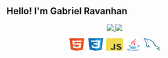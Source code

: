 ## Hello! I'm Gabriel Ravanhan

<p align="center">
  <a href="https://github.com/gabrielravanhan">
    <img height="160em" src="https://github-readme-stats-sigma-five.vercel.app/api?username=gabrielravanhan&show_icons=true&theme=react&bg_color=0D1117&count_private=true">
    <img height="160em" src="https://github-readme-stats-sigma-five.vercel.app/api/top-langs/?username=gabrielravanhan&layout=compact&langs_count=7&theme=react&bg_color=0D1117">
    
  </a>
</p>
<p style="display: inline_block" align="center">
  <img alt="HTML5" align="center" height="30" width="40" src="https://raw.githubusercontent.com/devicons/devicon/master/icons/html5/html5-original.svg">  
  <img alt="CSS3" align="center" height="30" width="40" src="https://raw.githubusercontent.com/devicons/devicon/master/icons/css3/css3-original.svg">  
  <img alt="JS" align="center" height="30" width="40" src="https://raw.githubusercontent.com/devicons/devicon/master/icons/javascript/javascript-original.svg">  
  <img alt="Java" align="center" height="30" width="40" src="https://raw.githubusercontent.com/devicons/devicon/master/icons/java/java-original.svg">  
  <img alt="MySQL" align="center" height="30" width="40" src="https://raw.githubusercontent.com/devicons/devicon/master/icons/mysql/mysql-original.svg">
</p>
